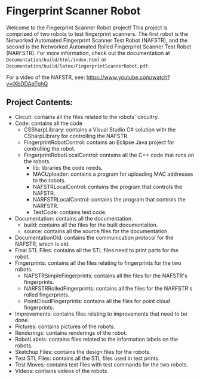 # Fingerprint Scanner Robot

Welcome to the Fingerprint Scanner Robot project! This project is comprised of two robots to test fingerprint scanners. The first robot is the Networked Automated Fingerprint Scanner Test Robot (NAFSTR), and the second is the Networked Automated Rolled Fingerprint Scanner Test Robot (NARFSTR). For more information, check out the documentation  at `Documentation/build/html/index.html` or `Documentation/build/latex/FingerprintScannerRobot.pdf`.

For a video of the NAFSTR, see: https://www.youtube.com/watch?v=lXbDDAqTphQ

## Project Contents:

* Circuit: contains all the files related to the robots' circuitry.
* Code: contains all the code
    * CSSharpLibrary: contains a Visual Studio C# solution with the CSharpLibrary for controlling the NAFSTR.
    * FingerprintRobotControl: contains an Eclipse Java project for controlling the robot.
    * FingerprintRobotLocalControl: contains all the C++ code that runs on the robots.
        * lib: libraries the code needs.
        * MACUploader: contains a program for uploading MAC addresses to the robots.
        * NAFSTRLocalControl: contains the program that controls the NAFSTR.
        * NARFSTRLocalControl: contains the program that controls the NARFSTR.
        * TestCode: contains test code.
* Documentation: contains all the documentation.
    * build: contains all the files for the built documentation.
    * source: contains all the source files for the documentation.
* DocumentationOld: contains the communication protocol for the NAFSTR, which is old.
* Final STL Files: contains all the STL files need to print parts for the robot.
* Fingerprints: contains all the files relating to fingerprints for the two robots.
    * NAFSTRSimpleFingerprints: contains all the files for the NAFSTR's fingerprints.
    * NARFSTRRolledFingerprints: contains all the files for the NARFSTR's rolled fingerprints.
    * PointCloudFingerprints: contains all the files for point cloud fingerprints.
* Improvements: contains files relating to improvements that need to be done.
* Pictures: contains pictures of the robots.
* Renderings: contains renderings of the robot.
* RobotLabels: contains files related to the information labels on the robots.
* Sketchup Files: contains the design files for the robots.
* Test STL Files: contains all the STL files used in test prints.
* Test Moves: contains text files with test commands for the two robots.
* Videos: contains videos of the robots.
